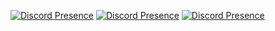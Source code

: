[![Discord Presence](https://lanyard.cnrad.dev/api/:852629327891660881)](https://discord.com/users/:852629327891660881)
[![Discord Presence](https://lanyard.cnrad.dev/api/:1056965235971465246)](https://discord.com/users/:1056965235971465246)
[![Discord Presence](https://lanyard.cnrad.dev/api/:1069196836574859294)](https://discord.com/users/:1069196836574859294)
